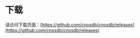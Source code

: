 # 下载

请访问下载页面：[https://github.com/cnosdb/cnosdb/releases](https://github.com/cnosdb/cnosdb/releases)